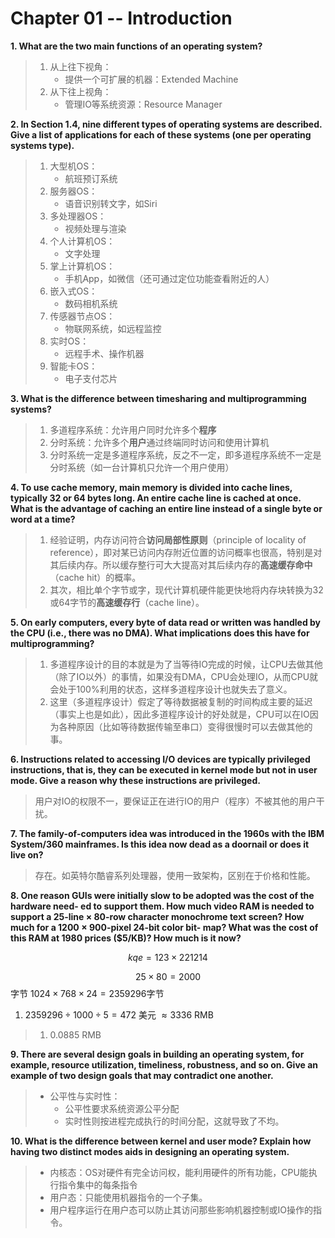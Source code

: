 # Chapter 01 -- Introduction

**1. What are the two main functions of an operating system?**

> 1. 从上往下视角：
>     * 提供一个可扩展的机器：Extended Machine
> 2. 从下往上视角：
>     * 管理IO等系统资源：Resource Manager


**2. In Section 1.4, nine different types of operating systems are described. Give a list of applications for each of these systems (one per operating systems type).**

> 1. 大型机OS：
>     * 航班预订系统
> 2. 服务器OS：
>     * 语音识别转文字，如Siri
> 3. 多处理器OS：
>     * 视频处理与渲染
> 4. 个人计算机OS：
>     * 文字处理
> 5. 掌上计算机OS：
>     * 手机App，如微信（还可通过定位功能查看附近的人）
> 6. 嵌入式OS：
>     * 数码相机系统
> 7. 传感器节点OS：
>     * 物联网系统，如远程监控
> 8. 实时OS：
>     * 远程手术、操作机器
> 9. 智能卡OS：
>     * 电子支付芯片

**3. What is the difference between timesharing and multiprogramming systems?**

>1. 多道程序系统：允许用户同时允许多个**程序**
>2. 分时系统：允许多个**用户**通过终端同时访问和使用计算机
>3. 分时系统一定是多道程序系统，反之不一定，即多道程序系统不一定是分时系统（如一台计算机只允许一个用户使用）

**4. To use cache memory, main memory is divided into cache lines, typically 32 or 64 bytes long. An entire cache line is cached at once. What is the advantage of caching an entire line instead of a single byte or word at a time?**

>1. 经验证明，内存访问符合**访问局部性原则**（principle of locality of reference），即对某已访问内存附近位置的访问概率也很高，特别是对其后续内存。所以缓存整行可大大提高对其后续内存的**高速缓存命中**（cache hit）的概率。
>2. 其次，相比单个字节或字，现代计算机硬件能更快地将内存块转换为32或64字节的**高速缓存行**（cache line）。

**5. On early computers, every byte of data read or written was handled by the CPU (i.e., there was no DMA). What implications does this have for multiprogramming?**
>1. 多道程序设计的目的本就是为了当等待IO完成的时候，让CPU去做其他（除了IO以外）的事情，如果没有DMA，CPU会处理IO，从而CPU就会处于100%利用的状态，这样多道程序设计也就失去了意义。
>2. 这里（多道程序设计）假定了等待数据被复制的时间构成主要的延迟（事实上也是如此），因此多道程序设计的好处就是，CPU可以在IO因为各种原因（比如等待数据传输至串口）变得很慢时可以去做其他的事。

**6. Instructions related to accessing I/O devices are typically privileged instructions, that is, they can be executed in kernel mode but not in user mode. Give a reason why these instructions are privileged.**
>用户对IO的权限不一，要保证正在进行IO的用户（程序）不被其他的用户干扰。

**7. The family-of-computers idea was introduced in the 1960s with the IBM System/360 mainframes. Is this idea now dead as a doornail or does it live on?**
>存在。如英特尔酷睿系列处理器，使用一致架构，区别在于价格和性能。

**8. One reason GUIs were initially slow to be adopted was the cost of the hardware need- ed to support them. How much video RAM is needed to support a 25-line × 80-row character monochrome text screen? How much for a 1200 × 900-pixel 24-bit color bit- map? What was the cost of this RAM at 1980 prices ($5/KB)? How much is it now?**

$$kqe=123\times221214$$

$$25\times80=2000$$字节
$1024\times768\times24=2359296$字节
1. $2359296\div1000\div5=472$ 美元 $\approx3336$ RMB
>1. $0.0885$ RMB

**9. There are several design goals in building an operating system, for example, resource utilization, timeliness, robustness, and so on. Give an example of two design goals that may contradict one another.**
>* 公平性与实时性：
>   * 公平性要求系统资源公平分配
>   * 实时性则按进程完成执行的时间分配，这就导致了不均。

**10. What is the difference between kernel and user mode? Explain how having two distinct modes aids in designing an operating system.**
>* 内核态：OS对硬件有完全访问权，能利用硬件的所有功能，CPU能执行指令集中的每条指令
>* 用户态：只能使用机器指令的一个子集。
>* 用户程序运行在用户态可以防止其访问那些影响机器控制或IO操作的指令。
>
<script type="text/javascript" src="http://cdn.mathjax.org/mathjax/latest/MathJax.js?config=default"></script>




